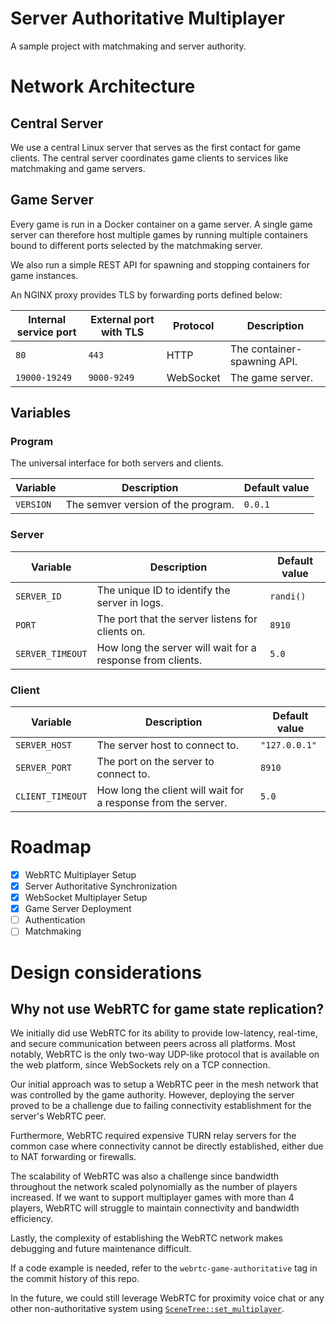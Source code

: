 # Server Authoritative Multiplayer

A sample project with matchmaking and server authority.

# Network Architecture

## Central Server

We use a central Linux server that serves as the first contact for game clients. The central server coordinates game clients to services like matchmaking and game servers.

## Game Server

Every game is run in a Docker container on a game server. A single game server can therefore host multiple games by running multiple containers bound to different ports selected by the matchmaking server.

We also run a simple REST API for spawning and stopping containers for game instances.

An NGINX proxy provides TLS by forwarding ports defined below:

| Internal service port | External port with TLS | Protocol  | Description                 |
| --------------------- | ---------------------- | --------- | --------------------------- |
| `80`                  | `443`                  | HTTP      | The container-spawning API. |
| `19000-19249`         | `9000-9249`            | WebSocket | The game server.            |

## Variables

### Program

The universal interface for both servers and clients.

| Variable  | Description                        | Default value |
| --------- | ---------------------------------- | ------------- |
| `VERSION` | The semver version of the program. | `0.0.1`       |

### Server

| Variable         | Description                                                | Default value |
| ---------------- | ---------------------------------------------------------- | ------------- |
| `SERVER_ID`      | The unique ID to identify the server in logs.              | `randi()`     |
| `PORT`           | The port that the server listens for clients on.           | `8910`        |
| `SERVER_TIMEOUT` | How long the server will wait for a response from clients. | `5.0`         |

### Client

| Variable         | Description                                                   | Default value |
| ---------------- | ------------------------------------------------------------- | ------------- |
| `SERVER_HOST`    | The server host to connect to.                                | `"127.0.0.1"` |
| `SERVER_PORT`    | The port on the server to connect to.                         | `8910`        |
| `CLIENT_TIMEOUT` | How long the client will wait for a response from the server. | `5.0`         |

# Roadmap

- [x] WebRTC Multiplayer Setup
- [x] Server Authoritative Synchronization
- [x] WebSocket Multiplayer Setup
- [x] Game Server Deployment
- [ ] Authentication
- [ ] Matchmaking

# Design considerations

## Why not use WebRTC for game state replication?

We initially did use WebRTC for its ability to provide low-latency, real-time, and secure communication between peers across all platforms. Most notably, WebRTC is the only two-way UDP-like protocol that is available on the web platform, since WebSockets rely on a TCP connection.

Our initial approach was to setup a WebRTC peer in the mesh network that was controlled by the game authority. However, deploying the server proved to be a challenge due to failing connectivity establishment for the server's WebRTC peer.

Furthermore, WebRTC required expensive TURN relay servers for the common case where connectivity cannot be directly established, either due to NAT forwarding or firewalls.

The scalability of WebRTC was also a challenge since bandwidth throughout the network scaled polynomially as the number of players increased. If we want to support multiplayer games with more than 4 players, WebRTC will struggle to maintain connectivity and bandwidth efficiency.

Lastly, the complexity of establishing the WebRTC network makes debugging and future maintenance difficult.

If a code example is needed, refer to the `webrtc-game-authoritative` tag in the commit history of this repo.

In the future, we could still leverage WebRTC for proximity voice chat or any other non-authoritative system using [`SceneTree::set_multiplayer`](https://docs.godotengine.org/en/stable/classes/class_scenetree.html#class-scenetree-method-set-multiplayer).
